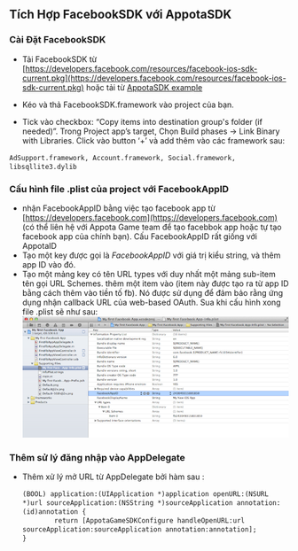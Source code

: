 ## Tích Hợp FacebookSDK với AppotaSDK

### Cài Đặt FacebookSDK
- Tải FacebookSDK từ [https://developers.facebook.com/resources/facebook-ios-sdk-current.pkg](https://developers.facebook.com/resources/facebook-ios-sdk-current.pkg) hoặc tải từ [AppotaSDK example](GameIntegration/AppotaGameTest/FacebookSDK.framework/)
- Kéo và thả FacebookSDK.framework vào project của bạn.

- Tick vào checkbox: “Copy items into destination group's folder (if needed)”.
Trong Project app’s target, Chọn Build phases ->
Link Binary with Libraries. Click vào button ‘+’ và add thêm vào các framework sau:

```
AdSupport.framework, Account.framework, Social.framework, libsqllite3.dylib
```

### Cấu hình file  .plist của project với FacebookAppID
- nhận FacebookAppID bằng việc tạo facebook app từ [https://developers.facebook.com](https://developers.facebook.com) (có thể liên hệ với Appota Game team để tạo facebbok app hoặc tự tạo facebook app của chính bạn). Cấu FacebookAppID rất giống với AppotaID
- Tạo một key được gọi là *FacebookAppID* với giá trị kiểu string, và thêm app ID vào đó.
- Tạo một mảng key  có tên URL types với duy nhất một mảng sub-item tên gọi URL Schemes. thêm một item vào (item này được tạo ra từ app ID bằng cách thêm vào tiền tố fb). Nó được sử dụng để đảm bảo rằng ứng dụng nhận callback URL của web-based OAuth.
Sua khi cấu hình xong file .plist sẽ như sau:
 ![](docs/facebook_config.png)

### Thêm sử lý đăng nhập vào AppDelegate
- Thêm xử lý mở URL từ AppDelegate bởi hàm sau :
		
	```objc
	(BOOL) application:(UIApplication *)application openURL:(NSURL *)url sourceApplication:(NSString *)sourceApplication annotation:(id)annotation {
    		return [AppotaGameSDKConfigure handleOpenURL:url sourceApplication:sourceApplication annotation:annotation];
	}
	```
